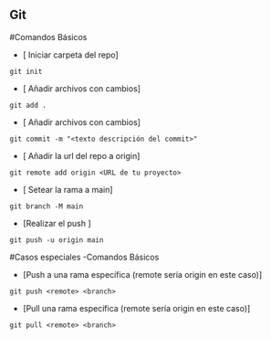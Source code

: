 ## Git

#Comandos Básicos
- [ Iniciar carpeta del repo]
```
git init 
```
- [ Añadir archivos con cambios]
```
git add . 

```
- [ Añadir archivos con cambios]
```
git commit -m "<texto descripción del commit>" 
```
- [ Añadir la url del repo a origin]
```
git remote add origin <URL de tu proyecto> 
```
- [ Setear la rama a main]
```
git branch -M main 
```
- [Realizar el push ]
```
git push -u origin main
```
#Casos especiales -Comandos Básicos
- [Push a una rama específica (remote sería origin en este caso)]
```
git push <remote> <branch>
```
- [Pull una rama específica (remote sería origin en este caso)]
```
git pull <remote> <branch>
```


